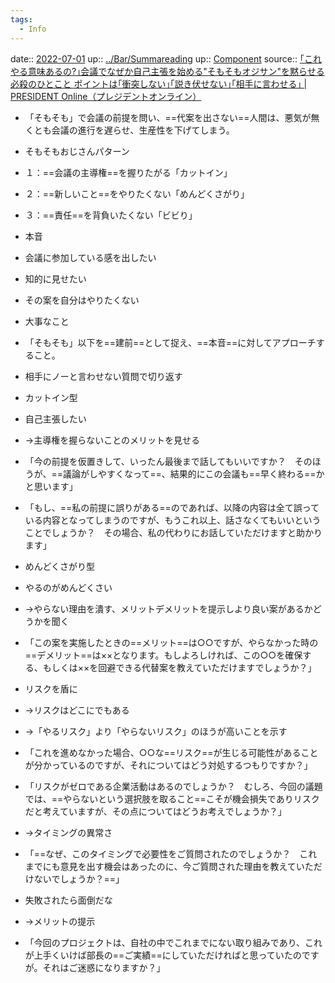 ```yaml
---
tags:
  - Info
---
```


date:: [2022-07-01](Daily_Note/2022-07-01.md)
up:: [../Bar/Summareading](../Bar/Summareading.md)
up:: [Component](../Bar/Novel/Chaos/Component.md)
source:: [｢これやる意味あるの?｣会議でなぜか自己主張を始める"そもそもオジサン"を黙らせる必殺のひとこと ポイントは｢衝突しない｣｢説き伏せない｣｢相手に言わせる｣ | PRESIDENT Online（プレジデントオンライン）](https://president.jp/articles/-/59117)

- 「そもそも」で会議の前提を問い、==代案を出さない==人間は、悪気が無くとも会議の進行を遅らせ、生産性を下げてしまう。


- そもそもおじさんパターン
- １：==会議の主導権==を握りたがる「カットイン」
- ２：==新しいこと==をやりたくない「めんどくさがり」
- ３：==責任==を背負いたくない「ビビり」


- 本音
- 会議に参加している感を出したい
- 知的に見せたい
- その案を自分はやりたくない

- 大事なこと
- 「そもそも」以下を==建前==として捉え、==本音==に対してアプローチすること。
- 相手にノーと言わせない質問で切り返す


- カットイン型
- 自己主張したい
- →主導権を握らないことのメリットを見せる
- 「今の前提を仮置きして、いったん最後まで話してもいいですか？　そのほうが、==議論がしやすくなって==、結果的にこの会議も==早く終わる==かと思います」
- 「もし、==私の前提に誤りがある==のであれば、以降の内容は全て誤っている内容となってしまうのですが、もうこれ以上、話さなくてもいいということでしょうか？　その場合、私の代わりにお話していただけますと助かります」


- めんどくさがり型
- やるのがめんどくさい
- →やらない理由を潰す、メリットデメリットを提示しより良い案があるかどうかを聞く
- 「この案を実施したときの==メリット==は○○ですが、やらなかった時の==デメリット==は××となります。もしよろしければ、この○○を確保する、もしくは××を回避できる代替案を教えていただけますでしょうか？」


- リスクを盾に
- →リスクはどこにでもある
- →「やるリスク」より「やらないリスク」のほうが高いことを示す
- 「これを進めなかった場合、○○な==リスク==が生じる可能性があることが分かっているのですが、それについてはどう対処するつもりですか？」
- 「リスクがゼロである企業活動はあるのでしょうか？　むしろ、今回の議題では、==やらないという選択肢を取ること==こそが機会損失でありリスクだと考えていますが、その点についてはどうお考えでしょうか？」
- →タイミングの異常さ
- 「==なぜ、このタイミングで必要性をご質問されたのでしょうか？　これまでにも意見を出す機会はあったのに、今ご質問された理由を教えていただけないでしょうか？==」
- 失敗されたら面倒だな
- →メリットの提示
- 「今回のプロジェクトは、自社の中でこれまでにない取り組みであり、これが上手くいけば部長の==ご実績==にしていただければと思っていたのですが。それはご迷惑になりますか？」

